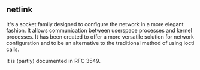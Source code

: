 ## netlink

It's a socket family designed to configure the network in a more elegant fashion. It allows
communication between userspace processes and kernel processes. It has been created to offer a more
versatile solution for network configuration and to be an alternative to the traditional method of
using ioctl calls.

It is (partly) documented in RFC 3549.
